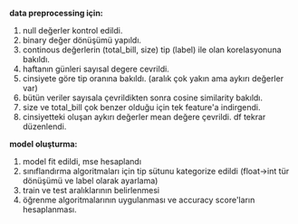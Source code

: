 **data preprocessing için:**
1) null değerler kontrol edildi.
2) binary değer dönüşümü yapıldı.
3) continous değerlerin (total_bill, size) tip (label) ile olan korelasyonuna bakıldı.
4) haftanın günleri sayısal degere cevrildi.
5) cinsiyete göre tip oranına bakıldı. (aralık çok yakın ama aykırı değerler var)
6) bütün veriler sayısala çevrildikten sonra cosine similarity bakıldı.
7) size ve total_bill çok benzer olduğu için tek feature'a indirgendi.
8) cinsiyetteki oluşan aykırı değerler mean değere çevrildi. df tekrar düzenlendi.

**model oluşturma:**
1) model fit edildi, mse hesaplandı
2) sınıflandırma algoritmaları için tip sütunu kategorize edildi (float->int tür dönüşümü ve label olarak ayarlama)
3) train ve test aralıklarının belirlenmesi
4) öğrenme algoritmalarının uygulanması ve accuracy score'ların hesaplanması.
